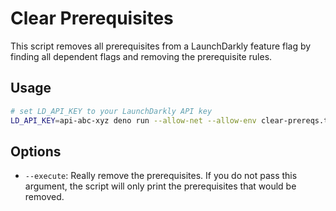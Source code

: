 # Clear Prerequisites

This script removes all prerequisites from a LaunchDarkly feature flag by finding all dependent flags and removing the prerequisite rules.

## Usage

```bash
# set LD_API_KEY to your LaunchDarkly API key
LD_API_KEY=api-abc-xyz deno run --allow-net --allow-env clear-prereqs.ts <projectKey> <flagKey> [--execute]
```

## Options

- `--execute`: Really remove the prerequisites. If you do not pass this argument, the script will only print the prerequisites that would be removed.

